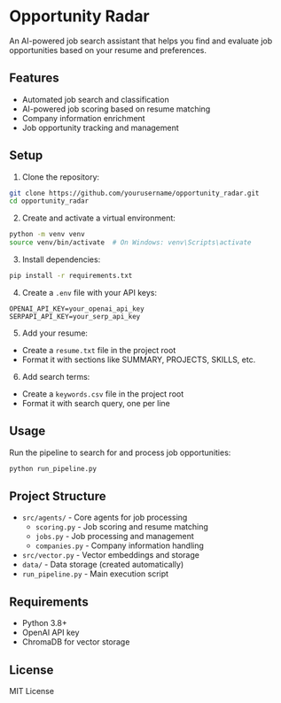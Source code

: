 # Opportunity Radar

An AI-powered job search assistant that helps you find and evaluate job opportunities based on your resume and preferences.

## Features

- Automated job search and classification
- AI-powered job scoring based on resume matching
- Company information enrichment
- Job opportunity tracking and management

## Setup

1. Clone the repository:
```bash
git clone https://github.com/yourusername/opportunity_radar.git
cd opportunity_radar
```

2. Create and activate a virtual environment:
```bash
python -m venv venv
source venv/bin/activate  # On Windows: venv\Scripts\activate
```

3. Install dependencies:
```bash
pip install -r requirements.txt
```

4. Create a `.env` file with your API keys:
```
OPENAI_API_KEY=your_openai_api_key
SERPAPI_API_KEY=your_serp_api_key
```

5. Add your resume:
- Create a `resume.txt` file in the project root
- Format it with sections like SUMMARY, PROJECTS, SKILLS, etc.

6. Add search terms:
- Create a `keywords.csv` file in the project root
- Format it with search query, one per line

## Usage

Run the pipeline to search for and process job opportunities:
```bash
python run_pipeline.py
```

## Project Structure

- `src/agents/` - Core agents for job processing
  - `scoring.py` - Job scoring and resume matching
  - `jobs.py` - Job processing and management
  - `companies.py` - Company information handling
- `src/vector.py` - Vector embeddings and storage
- `data/` - Data storage (created automatically)
- `run_pipeline.py` - Main execution script

## Requirements

- Python 3.8+
- OpenAI API key
- ChromaDB for vector storage

## License

MIT License 
